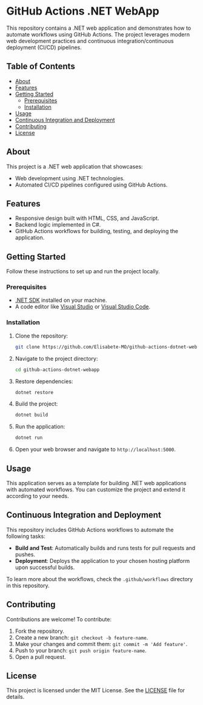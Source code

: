 # GitHub Actions .NET WebApp

This repository contains a .NET web application and demonstrates how to automate workflows using GitHub Actions. The project leverages modern web development practices and continuous integration/continuous deployment (CI/CD) pipelines.

## Table of Contents

- [About](#about)
- [Features](#features)
- [Getting Started](#getting-started)
  - [Prerequisites](#prerequisites)
  - [Installation](#installation)
- [Usage](#usage)
- [Continuous Integration and Deployment](#continuous-integration-and-deployment)
- [Contributing](#contributing)
- [License](#license)

## About

This project is a .NET web application that showcases:

- Web development using .NET technologies.
- Automated CI/CD pipelines configured using GitHub Actions.

## Features

- Responsive design built with HTML, CSS, and JavaScript.
- Backend logic implemented in C#.
- GitHub Actions workflows for building, testing, and deploying the application.

## Getting Started

Follow these instructions to set up and run the project locally.

### Prerequisites

- [.NET SDK](https://dotnet.microsoft.com/download) installed on your machine.
- A code editor like [Visual Studio](https://visualstudio.microsoft.com/) or [Visual Studio Code](https://code.visualstudio.com/).

### Installation

1. Clone the repository:
   ```bash
   git clone https://github.com/Elisabete-MO/github-actions-dotnet-webapp.git
   ```

2. Navigate to the project directory:
   ```bash
   cd github-actions-dotnet-webapp
   ```

3. Restore dependencies:
   ```bash
   dotnet restore
   ```

4. Build the project:
   ```bash
   dotnet build
   ```

5. Run the application:
   ```bash
   dotnet run
   ```

6. Open your web browser and navigate to `http://localhost:5000`.

## Usage

This application serves as a template for building .NET web applications with automated workflows. You can customize the project and extend it according to your needs.

## Continuous Integration and Deployment

This repository includes GitHub Actions workflows to automate the following tasks:

- **Build and Test**: Automatically builds and runs tests for pull requests and pushes.
- **Deployment**: Deploys the application to your chosen hosting platform upon successful builds.

To learn more about the workflows, check the `.github/workflows` directory in this repository.

## Contributing

Contributions are welcome! To contribute:

1. Fork the repository.
2. Create a new branch: `git checkout -b feature-name`.
3. Make your changes and commit them: `git commit -m 'Add feature'`.
4. Push to your branch: `git push origin feature-name`.
5. Open a pull request.

## License

This project is licensed under the MIT License. See the [LICENSE](LICENSE) file for details.
